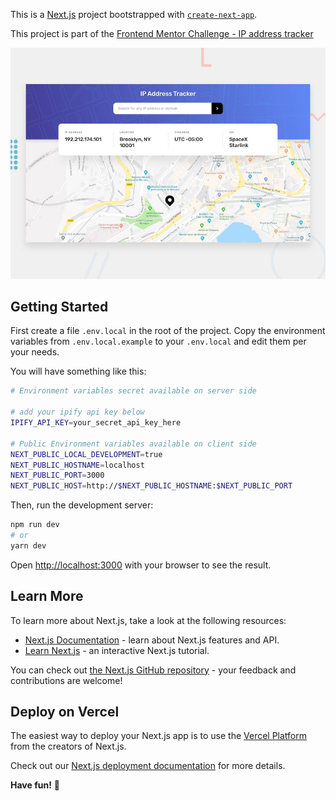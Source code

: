 This is a [Next.js](https://nextjs.org/) project bootstrapped with [`create-next-app`](https://github.com/vercel/next.js/tree/canary/packages/create-next-app).

This project is part of the [Frontend Mentor Challenge - IP address tracker](https://www.frontendmentor.io/challenges/ip-address-tracker-I8-0yYAH0)

![Design preview for the IP address tracker coding challenge](./desktop-preview.jpg)
## Getting Started

First create a file `.env.local` in the root of the project. Copy the environment variables from `.env.local.example` to your `.env.local` and edit them per your needs.

You will have something like this:
```bash
# Environment variables secret available on server side

# add your ipify api key below
IPIFY_API_KEY=your_secret_api_key_here

# Public Environment variables available on client side
NEXT_PUBLIC_LOCAL_DEVELOPMENT=true
NEXT_PUBLIC_HOSTNAME=localhost
NEXT_PUBLIC_PORT=3000
NEXT_PUBLIC_HOST=http://$NEXT_PUBLIC_HOSTNAME:$NEXT_PUBLIC_PORT
```

Then, run the development server:

```bash
npm run dev
# or
yarn dev
```

Open [http://localhost:3000](http://localhost:3000) with your browser to see the result.

## Learn More

To learn more about Next.js, take a look at the following resources:

- [Next.js Documentation](https://nextjs.org/docs) - learn about Next.js features and API.
- [Learn Next.js](https://nextjs.org/learn) - an interactive Next.js tutorial.

You can check out [the Next.js GitHub repository](https://github.com/vercel/next.js/) - your feedback and contributions are welcome!

## Deploy on Vercel

The easiest way to deploy your Next.js app is to use the [Vercel Platform](https://vercel.com/new?utm_medium=default-template&filter=next.js&utm_source=create-next-app&utm_campaign=create-next-app-readme) from the creators of Next.js.

Check out our [Next.js deployment documentation](https://nextjs.org/docs/deployment) for more details.

**Have fun!** 🚀